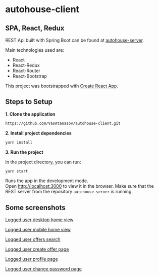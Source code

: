 # autohouse-client

## SPA, React, Redux

REST Api built with Spring Boot can be found at [autohouse-server](https://github.com/VasAtanasov/autohouse-server).

Main technologies used are:

- React
- React-Redux
- React-Router
- React-Bootstrap

This project was bootstrapped with [Create React App](https://github.com/facebook/create-react-app).

## Steps to Setup

**1. Clone the application**

```bash
https://github.com/VasAtanasov/autohouse-client.git
```

**2. Install project dependencies**

```bash
yarn install
```

**3. Run the project**

In the project directory, you can run:

```bash
yarn start
```

Runs the app in the development mode.<br />
Open [http://localhost:3000](http://localhost:3000) to view it in the browser.
Make sure that the REST server from the repository `autohouse-server` is running.

## Some screenshots

[Logged user desktop home view](img/screencapture-localhost-3000-home-2020-08-07-16_31_10.png)

[Logged user mobile home view](img/screencapture-localhost-3000-home-2020-08-07-16_34_07.png)

[Logged user offers search](img/screencapture-localhost-3000-list-2020-08-07-16_31_27.png)

[Logged user create offer page](img/screencapture-localhost-3000-offer-create-2020-08-07-16_33_48.png)


[Logged user profile page](img/screencapture-localhost-3000-user-settings-edit-personal-info-2020-08-07-16_33_18.png)

[Logged user change password page](img/screencapture-localhost-3000-user-settings-password-2020-08-07-16_33_30.png)